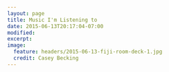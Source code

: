 ```yaml
---
layout: page
title: Music I'm Listening to
date: 2015-06-13T20:17:04-07:00
modified:
excerpt:
image:
  feature: headers/2015-06-13-fiji-room-deck-1.jpg
  credit: Casey Becking
---
```

